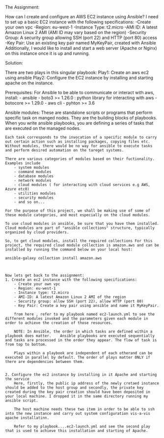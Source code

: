 The Assignment:

How can I create and configure an AWS EC2 instance using Ansible? I need to set up a basic EC2 instance with the following specifications:
    -Create your own vpc
    -Region: eu-west-1
    -Instance Type: t2.micro
    -AMI ID: A latest Amazon Linux 2 AMI (AMI ID may vary based on    the region)
    -Security Group: A security group allowing SSH (port 22) and HTTP (port 80) access
    -Key Pair: Use an existing key pair named MyKeyPair, created with Ansible
Additionally, I would like to install and start a web server (Apache or Nginx) on this instance once it is up and running.

Solution:

There are two plays in this singular playbook: 
Play1: Create an aws ec2 using ansible
Play2: Configure the EC2 instance by installing and starting apache on the instance.

Prerequisites: For Ansible to be able to communicate or interact with aws, 
install:
    - ansible
    - boto3 >= 1.26.0 : python library for interacting with aws
    - botocore >= 1.29.0
    - aws cli
    - pyhton >= 3.6


Ansible modules: 
    These are standalone scripts or programs that perform specific task on manged nodes. They are the building blocks of playbooks. When you write ansible playbooks, you are defining a series of tasks that are executed on the managed nodes.
    
    Each task corresponds to the invocation of a specific module to carry out certain action such as installing packages, copying files etc. Without modules, there would be no way for ansible to execute tasks and perform desired automation on the tareget systems.

    There are various categories of modules based on their fuctionality. Examples include 
        - system modules
        - command modules
        - database modules
        - network modules
        - cloud modules ( for interacting with cloud services e.g AWS, Azure etc0)
        - utilities modules
        - security modules 
        - and so on...

    For the purpose of this project, we shall be making use of some of these module categories, and most especially on the cloud modules.

    To use cloud modules in ansible, be sure that you have them installed. Cloud modules are part of "ansible collections" structure, typically organized by cloud providers.

    So, to get cloud modules, install the required collections For this project, the required cloud module collection is amazon.aws and can be installed by running the command below on your local host:

    ansible-galaxy collection install amazon.aws

    
    
    Now lets get back to the assignment:
    1. Create an ec2 instance with the following specifications:
        - Create your own vpc
        - Region: eu-west-1
        - Instance type: t2.micro
        - AMI-ID: A latest Amazon Linux 2 AMI of the region
        - Security group: allow SSH (port 22), allow HTTP (port 80)
        - Key Pair: Create a key pair using ansible and name it MyKeyPair.

        from here , refer to my playbook named ec2-launch.yml to see the different modules invoked and the parameters given each module in order to achieve the creation of those resources.

        NOTE: In Ansible, the order in which tasks are defined within a playbook does matter.    Ansible playbooks are executed sequentially and tasks are processed in the order they appear. The flow of task is from top to bottom.

        Plays within a playbook are independent of each otherand can be executed in parallel by default. The order of plays matter ONLY if there are dependencies between them. 


    2. Configure the ec2 instance by installing in it Apache and starting the service
        Here, firstly, the public ip address of the newly cretaed instance should be added to the host group and secondly, the private key created during the key pair creation should have been deposited in your local machine. I dropped it in the same directory running my ansible script.

        The host machine needs these two item in order to be able to ssh into the new instance and carry out system configuration vis-a-vis apache installatinn. 

        Refer to my playbook....ec2-launch.yml and see the second play that is used to achieve this installation and starting of Apache.